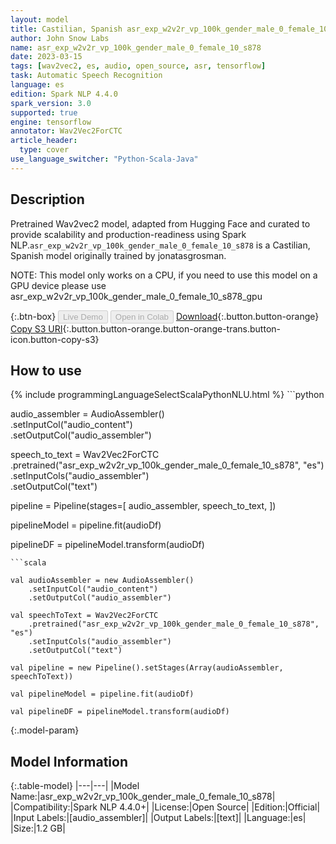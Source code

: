 ```yaml
---
layout: model
title: Castilian, Spanish asr_exp_w2v2r_vp_100k_gender_male_0_female_10_s878 TFWav2Vec2ForCTC from jonatasgrosman
author: John Snow Labs
name: asr_exp_w2v2r_vp_100k_gender_male_0_female_10_s878
date: 2023-03-15
tags: [wav2vec2, es, audio, open_source, asr, tensorflow]
task: Automatic Speech Recognition
language: es
edition: Spark NLP 4.4.0
spark_version: 3.0
supported: true
engine: tensorflow
annotator: Wav2Vec2ForCTC
article_header:
  type: cover
use_language_switcher: "Python-Scala-Java"
---
```


## Description

Pretrained Wav2vec2  model, adapted from Hugging Face and curated to provide scalability and production-readiness using Spark NLP.`asr_exp_w2v2r_vp_100k_gender_male_0_female_10_s878` is a Castilian, Spanish model originally trained by jonatasgrosman.

NOTE: This model only works on a CPU, if you need to use this model on a GPU device please use asr_exp_w2v2r_vp_100k_gender_male_0_female_10_s878_gpu

{:.btn-box}
<button class="button button-orange" disabled>Live Demo</button>
<button class="button button-orange" disabled>Open in Colab</button>
[Download](https://s3.amazonaws.com/auxdata.johnsnowlabs.com/public/models/asr_exp_w2v2r_vp_100k_gender_male_0_female_10_s878_es_4.4.0_3.0_1678853412285.zip){:.button.button-orange}
[Copy S3 URI](s3://auxdata.johnsnowlabs.com/public/models/asr_exp_w2v2r_vp_100k_gender_male_0_female_10_s878_es_4.4.0_3.0_1678853412285.zip){:.button.button-orange.button-orange-trans.button-icon.button-copy-s3}

## How to use



<div class="tabs-box" markdown="1">
{% include programmingLanguageSelectScalaPythonNLU.html %}
```python

audio_assembler = AudioAssembler() \
    .setInputCol("audio_content") \
    .setOutputCol("audio_assembler")

speech_to_text = Wav2Vec2ForCTC \
    .pretrained("asr_exp_w2v2r_vp_100k_gender_male_0_female_10_s878", "es")\
    .setInputCols("audio_assembler") \
    .setOutputCol("text")

pipeline = Pipeline(stages=[
  audio_assembler,
  speech_to_text,
])

pipelineModel = pipeline.fit(audioDf)

pipelineDF = pipelineModel.transform(audioDf)
```
```scala

val audioAssembler = new AudioAssembler()
    .setInputCol("audio_content") 
    .setOutputCol("audio_assembler")

val speechToText = Wav2Vec2ForCTC
    .pretrained("asr_exp_w2v2r_vp_100k_gender_male_0_female_10_s878", "es")
    .setInputCols("audio_assembler") 
    .setOutputCol("text") 

val pipeline = new Pipeline().setStages(Array(audioAssembler, speechToText))

val pipelineModel = pipeline.fit(audioDf)

val pipelineDF = pipelineModel.transform(audioDf)

```
</div>

{:.model-param}
## Model Information

{:.table-model}
|---|---|
|Model Name:|asr_exp_w2v2r_vp_100k_gender_male_0_female_10_s878|
|Compatibility:|Spark NLP 4.4.0+|
|License:|Open Source|
|Edition:|Official|
|Input Labels:|[audio_assembler]|
|Output Labels:|[text]|
|Language:|es|
|Size:|1.2 GB|